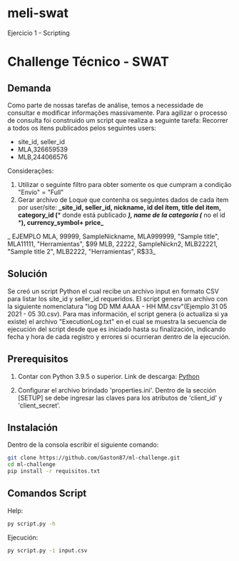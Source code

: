 # meli-swat
Ejercicio 1 - Scripting

# Challenge Técnico - SWAT

## Demanda
Como parte de nossas tarefas de análise, temos a necessidade de consultar e modificar informações massivamente. Para agilizar o processo de consulta foi construído um script que realiza a seguinte tarefa:
Recorrer a todos os itens publicados pelos seguintes users:
* site_id, seller_id
* MLA,326659539
* MLB,244066576

Considerações:
1. Utilizar o seguinte filtro para obter somente os que cumpram a condição "Envío" = "Full"
2. Gerar archivo de Loque que contenha os seguintes dados de cada item por user/site:
**_site_id, seller_id, nickname, id del ítem, title del item, category_id (*** donde está
publicado ***), name de la categoría (*** no el id ***), currency_symbol+ price_**

_
EJEMPLO
MLA, 99999, SampleNickname, MLA999999, "Sample title", MLA11111, "Herramientas", $99
MLB, 22222, SampleNickn2, MLB22221, "Sample title 2", MLB2222, "Herramientas", R$33_


## Solución

Se creó un script Python el cual recibe un archivo input en formato CSV para listar los site_id y seller_id requeridos. El script genera un archivo con la siguiente nomenclatura "log DD MM AAAA - HH MM.csv"(Ejemplo 31 05 2021 - 05 30.csv). 
Para mas información, el script genera (o actualiza si ya existe) el archivo "ExecutionLog.txt" en el cual se muestra la secuencia de ejecución del script desde que es iniciado hasta su finalización, indicando fecha y hora de cada registro y errores si ocurrieran dentro de la ejecución.

## Prerequisitos

1. Contar con Python 3.9.5 o superior. Link de descarga: [Python](https://www.python.org/downloads/)

2. Configurar el archivo brindado 'properties.ini'. Dentro de la sección [SETUP] se debe ingresar las claves para los atributos de 'client_id' y 'client_secret'.

## Instalación

Dentro de la consola escribir el siguiente comando:

```bash
git clone https://github.com/Gaston87/ml-challenge.git
cd ml-challenge
pip install -r requisitos.txt
```

## Comandos Script

Help:
```bash
py script.py -h
```

Ejecución:
```bash
py script.py -i input.csv
```
